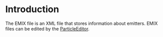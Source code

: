 # Introduction

The EMIX file is an XML file that stores information about emitters. EMIX files can be edited by the [ParticleEditor](../../../../frb/docs/index.php).
